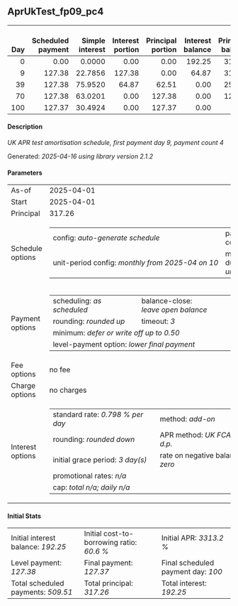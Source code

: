 <h2>AprUkTest_fp09_pc4</h2>
<table>
    <thead style="vertical-align: bottom;">
        <th style="text-align: right;">Day</th>
        <th style="text-align: right;">Scheduled payment</th>
        <th style="text-align: right;">Simple interest</th>
        <th style="text-align: right;">Interest portion</th>
        <th style="text-align: right;">Principal portion</th>
        <th style="text-align: right;">Interest balance</th>
        <th style="text-align: right;">Principal balance</th>
        <th style="text-align: right;">Total simple interest</th>
        <th style="text-align: right;">Total interest</th>
        <th style="text-align: right;">Total principal</th>
    </thead>
    <tr style="text-align: right;">
        <td class="ci00">0</td>
        <td class="ci01" style="white-space: nowrap;">0.00</td>
        <td class="ci02">0.0000</td>
        <td class="ci03">0.00</td>
        <td class="ci04">0.00</td>
        <td class="ci05">192.25</td>
        <td class="ci06">317.26</td>
        <td class="ci07">0.0000</td>
        <td class="ci08">0.00</td>
        <td class="ci09">0.00</td>
    </tr>
    <tr style="text-align: right;">
        <td class="ci00">9</td>
        <td class="ci01" style="white-space: nowrap;">127.38</td>
        <td class="ci02">22.7856</td>
        <td class="ci03">127.38</td>
        <td class="ci04">0.00</td>
        <td class="ci05">64.87</td>
        <td class="ci06">317.26</td>
        <td class="ci07">22.7856</td>
        <td class="ci08">127.38</td>
        <td class="ci09">0.00</td>
    </tr>
    <tr style="text-align: right;">
        <td class="ci00">39</td>
        <td class="ci01" style="white-space: nowrap;">127.38</td>
        <td class="ci02">75.9520</td>
        <td class="ci03">64.87</td>
        <td class="ci04">62.51</td>
        <td class="ci05">0.00</td>
        <td class="ci06">254.75</td>
        <td class="ci07">98.7377</td>
        <td class="ci08">192.25</td>
        <td class="ci09">62.51</td>
    </tr>
    <tr style="text-align: right;">
        <td class="ci00">70</td>
        <td class="ci01" style="white-space: nowrap;">127.38</td>
        <td class="ci02">63.0201</td>
        <td class="ci03">0.00</td>
        <td class="ci04">127.38</td>
        <td class="ci05">0.00</td>
        <td class="ci06">127.37</td>
        <td class="ci07">161.7577</td>
        <td class="ci08">192.25</td>
        <td class="ci09">189.89</td>
    </tr>
    <tr style="text-align: right;">
        <td class="ci00">100</td>
        <td class="ci01" style="white-space: nowrap;">127.37</td>
        <td class="ci02">30.4924</td>
        <td class="ci03">0.00</td>
        <td class="ci04">127.37</td>
        <td class="ci05">0.00</td>
        <td class="ci06">0.00</td>
        <td class="ci07">192.2501</td>
        <td class="ci08">192.25</td>
        <td class="ci09">317.26</td>
    </tr>
</table>
<h4>Description</h4>
<p><i>UK APR test amortisation schedule, first payment day 9, payment count 4</i></p>
<p>Generated: <i>2025-04-16 using library version 2.1.2</i></p>
<h4>Parameters</h4>
<table>
    <tr>
        <td>As-of</td>
        <td>2025-04-01</td>
    </tr>
    <tr>
        <td>Start</td>
        <td>2025-04-01</td>
    </tr>
    <tr>
        <td>Principal</td>
        <td>317.26</td>
    </tr>
    <tr>
        <td>Schedule options</td>
        <td>
            <table>
                <tr>
                    <td>config: <i>auto-generate schedule</i></td>
                    <td>payment count: <i>4</i></td>
                </tr>
                <tr>
                    <td style="white-space: nowrap;">unit-period config: <i>monthly from 2025-04 on 10</i></td>
                    <td>max duration: <i>unlimited</i></td>
                </tr>
            </table>
        </td>
    </tr>
    <tr>
        <td>Payment options</td>
        <td>
            <table>
                <tr>
                    <td>scheduling: <i>as scheduled</i></td>
                    <td>balance-close: <i>leave&nbsp;open&nbsp;balance</i></td>
                </tr>
                <tr>
                    <td>rounding: <i>rounded up</i></td>
                    <td>timeout: <i>3</i></td>
                </tr>
                <tr>
                    <td colspan='2'>minimum: <i>defer&nbsp;or&nbsp;write&nbsp;off&nbsp;up&nbsp;to&nbsp;0.50</i></td>
                </tr>
                <tr>
                    <td colspan='2'>level-payment option: <i>lower&nbsp;final&nbsp;payment</i></td>
                </tr>
            </table>
        </td>
    </tr>
    <tr>
        <td>Fee options</td>
        <td>no fee
        </td>
    </tr>
    <tr>
        <td>Charge options</td>
        <td>no charges
        </td>
    </tr>
    <tr>
        <td>Interest options</td>
        <td>
            <table>
                <tr>
                    <td>standard rate: <i>0.798 % per day</i></td>
                    <td>method: <i>add-on</i></td>
                </tr>
                <tr>
                    <td>rounding: <i>rounded down</i></td>
                    <td>APR method: <i>UK FCA to 1 d.p.</i></td>
                </tr>
                <tr>
                    <td>initial grace period: <i>3 day(s)</i></td>
                    <td>rate on negative balance: <i>zero</i></td>
                </tr>
                <tr>
                    <td colspan="2">promotional rates: <i><i>n/a</i></i></td>
                </tr>
                <tr>
                    <td colspan="2">cap: <i>total <i>n/a</i>; daily <i>n/a</i></td>
                </tr>
            </table>
        </td>
    </tr>
</table>
<h4>Initial Stats</h4>
<table>
    <tr>
        <td>Initial interest balance: <i>192.25</i></td>
        <td>Initial cost-to-borrowing ratio: <i>60.6 %</i></td>
        <td>Initial APR: <i>3313.2 %</i></td>
    </tr>
    <tr>
        <td>Level payment: <i>127.38</i></td>
        <td>Final payment: <i>127.37</i></td>
        <td>Final scheduled payment day: <i>100</i></td>
    </tr>
    <tr>
        <td>Total scheduled payments: <i>509.51</i></td>
        <td>Total principal: <i>317.26</i></td>
        <td>Total interest: <i>192.25</i></td>
    </tr>
</table>
